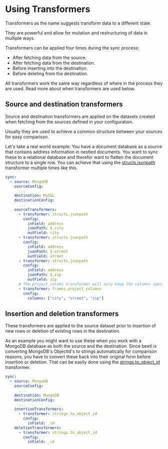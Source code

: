 # Using Transformers

Transformers as the name suggests transform data to a different state.

They are powerful and allow for mutation and restructuring of data in multiple ways.

Transformers can be applied four times during the sync process:
- After fetching data from the source.
- After fetching data from the destination.
- Before inserting into the destination.
- Before deleting from the destination.

All transformers work the same way regardless of where in the process they are used. Read more about when transformers are used below.

## Source and destination transformers

Source and destination transformers are applied on the datasets created when fetching from the sources defined in your configuration.

Usually they are used to achieve a common structure between your sources for easy comparison.

Let's take a real world example: You have a document database as a source that contains address information in nestled documents. You want to sync these to a relational database and therefor want to flatten the document structure to a single row. You can achieve that using the [structs.jsonpath](/transformers/structs.html#jsonpath) transformer multiple times like this. 

```yaml
sync:
  - source: MongoDB
    sourceConfig:
      ...
    destination: MySQL
    destinationConfig:
      ...
    sourceTransformers:
      - transformer: structs.jsonpath
        config:
          inField: address
          jsonPath: $.city
          outField: city
      - transformer: structs.jsonpath
        config:
          inField: address
          jsonPath: $.street
          outField: street
      - transformer: structs.jsonpath
        config:
          inField: address
          jsonPath: $.zip
          outField: zip
      # The project_colums transformer will only keep the columns specified in the input, dropping the original address struct column.
      - transformer: frames.project_columns
        config:
          columns: ["city", "street", "zip"]
```

## Insertion and deletion transformers

These transformers are applied to the source dataset prior to insertion of new rows or deletion of existing rows in the destination.

As an example you might want to use these when you work with a MongoDB database as both the source and the destination. Since beetl is converting MongoDB's ObjectId's to strings automatically for comparison reasons, you have to convert these back into their original form before insertion or deletion. That can be easily done using the [strings.to_object_id](/transformers/strings.html#to-object-id) transformer.

```yaml
sync:
  - source: MongoDB
    sourceConfig:
      ...
    destination: MongoDB
    destinationConfig:
      ...
    insertionTransformers:
      - transformer: strings.to_object_id
        config:
          inField: _id
    deletionTransformers:
      - transformer: strings.to_object_id
        config:
          inField: _id
```

